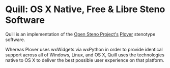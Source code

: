 # Quill: OS X Native, Free & Libre Steno Software
Quill is an implementation of
the [Open Steno Project's](https://github.com/openstenoproject/plover)
[Plover](https://github.com/openstenoproject/plover)
stenotype software.

Whereas Plover uses wxWidgets via wxPython
in order to provide identical support across all of Windows, Linux, and OS X,
Quill uses the technologies native to OS X to deliver the best possible
user experience on that platform.
